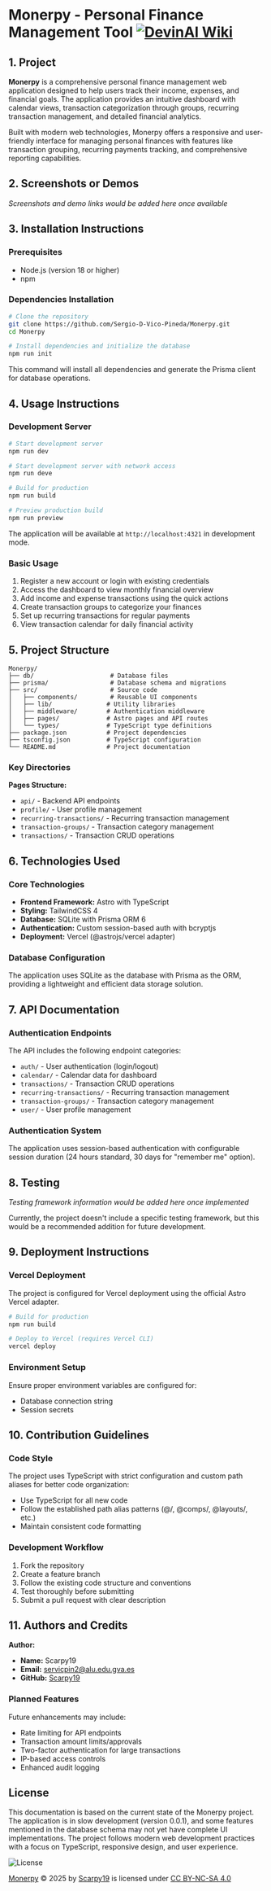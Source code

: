 # Monerpy - Personal Finance Management Tool [![DevinAI Wiki](https://img.shields.io/badge/DevinAI-Wiki-blue)](https://app.devin.ai/wiki/Sergio-D-Vico-Pineda/Monerpy)

## 1. Project

**Monerpy** is a comprehensive personal finance management web application designed to help users track their income, expenses, and financial goals. The application provides an intuitive dashboard with calendar views, transaction categorization through groups, recurring transaction management, and detailed financial analytics.

Built with modern web technologies, Monerpy offers a responsive and user-friendly interface for managing personal finances with features like transaction grouping, recurring payments tracking, and comprehensive reporting capabilities.

## 2. Screenshots or Demos

*Screenshots and demo links would be added here once available*

## 3. Installation Instructions

### Prerequisites
- Node.js (version 18 or higher)
- npm

### Dependencies Installation

```bash
# Clone the repository
git clone https://github.com/Sergio-D-Vico-Pineda/Monerpy.git
cd Monerpy

# Install dependencies and initialize the database
npm run init
```

This command will install all dependencies and generate the Prisma client for database operations.

## 4. Usage Instructions

### Development Server

```bash
# Start development server
npm run dev

# Start development server with network access
npm run deve

# Build for production
npm run build

# Preview production build
npm run preview
```

The application will be available at `http://localhost:4321` in development mode.

### Basic Usage
1. Register a new account or login with existing credentials
2. Access the dashboard to view monthly financial overview
3. Add income and expense transactions using the quick actions
4. Create transaction groups to categorize your finances
5. Set up recurring transactions for regular payments
6. View transaction calendar for daily financial activity

## 5. Project Structure

```
Monerpy/
├── db/                     # Database files
├── prisma/                 # Database schema and migrations
├── src/                    # Source code
│   ├── components/         # Reusable UI components
│   ├── lib/               # Utility libraries
│   ├── middleware/        # Authentication middleware
│   ├── pages/             # Astro pages and API routes
│   └── types/             # TypeScript type definitions
├── package.json           # Project dependencies
├── tsconfig.json          # TypeScript configuration
└── README.md              # Project documentation
```

### Key Directories

**Pages Structure:**
- `api/` - Backend API endpoints
- `profile/` - User profile management
- `recurring-transactions/` - Recurring transaction management
- `transaction-groups/` - Transaction category management
- `transactions/` - Transaction CRUD operations

## 6. Technologies Used

### Core Technologies

- **Frontend Framework:** Astro  with TypeScript
- **Styling:** TailwindCSS 4
- **Database:** SQLite with Prisma ORM 6
- **Authentication:** Custom session-based auth with bcryptjs
- **Deployment:** Vercel (@astrojs/vercel adapter)

### Database Configuration

The application uses SQLite as the database with Prisma as the ORM, providing a lightweight and efficient data storage solution.

## 7. API Documentation

### Authentication Endpoints

The API includes the following endpoint categories:
- `auth/` - User authentication (login/logout)
- `calendar/` - Calendar data for dashboard
- `transactions/` - Transaction CRUD operations
- `recurring-transactions/` - Recurring transaction management
- `transaction-groups/` - Transaction category management
- `user/` - User profile management

### Authentication System

The application uses session-based authentication with configurable session duration (24 hours standard, 30 days for "remember me" option).

## 8. Testing

*Testing framework information would be added here once implemented*

Currently, the project doesn't include a specific testing framework, but this would be a recommended addition for future development.

## 9. Deployment Instructions

### Vercel Deployment

The project is configured for Vercel deployment using the official Astro Vercel adapter.

```bash
# Build for production
npm run build

# Deploy to Vercel (requires Vercel CLI)
vercel deploy
```

### Environment Setup
Ensure proper environment variables are configured for:
- Database connection string
- Session secrets

## 10. Contribution Guidelines

### Code Style

The project uses TypeScript with strict configuration and custom path aliases for better code organization:
- Use TypeScript for all new code
- Follow the established path alias patterns (@/, @comps/, @layouts/, etc.)
- Maintain consistent code formatting

### Development Workflow
1. Fork the repository
2. Create a feature branch
3. Follow the existing code structure and conventions
4. Test thoroughly before submitting
5. Submit a pull request with clear description

## 11. Authors and Credits

**Author:**
- **Name:** Scarpy19
- **Email:** servicpin2@alu.edu.gva.es
- **GitHub:** [Scarpy19](https://github.com/Scarpy19)

### Planned Features

Future enhancements may include:
- Rate limiting for API endpoints
- Transaction amount limits/approvals  
- Two-factor authentication for large transactions
- IP-based access controls
- Enhanced audit logging

## License

This documentation is based on the current state of the Monerpy project. The application is in slow development (version 0.0.1), and some features mentioned in the database schema may not yet have complete UI implementations. The project follows modern web development practices with a focus on TypeScript, responsive design, and user experience.


![License](image.png)

<a href="https://github.com/Sergio-D-Vico-Pineda/Monerpy">Monerpy</a> © 2025 by <a href="https://github.com/Sergio-D-Vico-Pineda">Scarpy19</a> is licensed under <a href="https://creativecommons.org/licenses/by-nc-sa/4.0/">CC BY-NC-SA 4.0</a><img src="https://mirrors.creativecommons.org/presskit/icons/cc.svg" alt="" style="max-width: 1em;max-height:1em;margin-left: .2em;"><img src="https://mirrors.creativecommons.org/presskit/icons/by.svg" alt="" style="max-width: 1em;max-height:1em;margin-left: .2em;"><img src="https://mirrors.creativecommons.org/presskit/icons/nc.svg" alt="" style="max-width: 1em;max-height:1em;margin-left: .2em;"><img src="https://mirrors.creativecommons.org/presskit/icons/sa.svg" alt="" style="max-width: 1em;max-height:1em;margin-left: .2em;">
